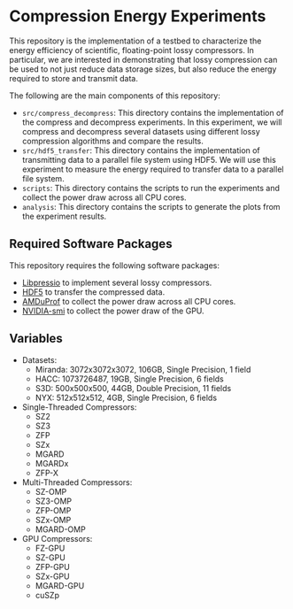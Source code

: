 # Compression Energy Experiments

This repository is the implementation of a testbed to characterize the energy efficiency of scientific, floating-point lossy compressors. In particular, we are interested in demonstrating that lossy compression can be used to not just reduce data storage sizes, but also reduce the energy required to store and transmit data.

The following are the main components of this repository:

- `src/compress_decompress`: This directory contains the implementation of the compress and decompress experiments. In this experiment, we will compress and decompress several datasets using different lossy compression algorithms and compare the results.
- `src/hdf5_transfer`: This directory contains the implementation of transmitting data to a parallel file system using HDF5. We will use this experiment to measure the energy required to transfer data to a parallel file system.
- `scripts`: This directory contains the scripts to run the experiments and collect the power draw across all CPU cores.
- `analysis`: This directory contains the scripts to generate the plots from the experiment results.

## Required Software Packages

This repository requires the following software packages:

- [Libpressio](https://github.com/robertu94/libpressio) to implement several lossy compressors.
- [HDF5](https://www.hdfgroup.org/solutions/hdf5/) to transfer the compressed data.
- [AMDuProf](https://developer.amd.com/amd-uprof/) to collect the power draw across all CPU cores.
- [NVIDIA-smi](https://developer.nvidia.com/nvidia-system-management-interface) to collect the power draw of the GPU.


## Variables

- Datasets:
  - Miranda: 3072x3072x3072, 106GB, Single Precision, 1 field
  - HACC: 1073726487, 19GB, Single Precision, 6 fields
  - S3D: 500x500x500, 44GB, Double Precision, 11 fields
  - NYX: 512x512x512, 4GB, Single Precision, 6 fields
- Single-Threaded Compressors:
  - SZ2
  - SZ3
  - ZFP
  - SZx
  - MGARD
  - MGARDx
  - ZFP-X
- Multi-Threaded Compressors:
  - SZ-OMP 
  - SZ3-OMP
  - ZFP-OMP
  - SZx-OMP
  - MGARD-OMP
- GPU Compressors:
  - FZ-GPU
  - SZ-GPU
  - ZFP-GPU
  - SZx-GPU
  - MGARD-GPU
  - cuSZp
